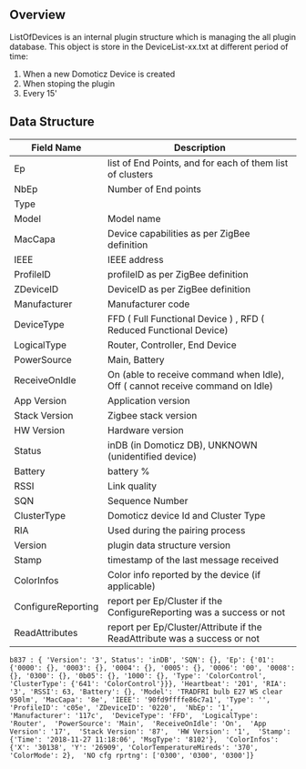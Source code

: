 ## Overview
ListOfDevices is an internal plugin structure which is managing the all plugin database. This object is store in the DeviceList-xx.txt at different period of time:

1. When a new Domoticz Device is created
1. When stoping the plugin
1. Every 15'

## Data Structure

| Field Name | Description |
| ---------- | ----------- |
| Ep | list of End Points, and for each of them list of clusters |
| NbEp | Number of End points |
| Type |
| Model | Model name |
| MacCapa | Device capabilities as per ZigBee definition |
| IEEE | IEEE address |
| ProfileID | profileID as per ZigBee definition |
| ZDeviceID | DeviceID as per ZigBee definition |
| Manufacturer | Manufacturer code |
| DeviceType | FFD ( Full Functional Device ) , RFD ( Reduced Functional Device) |
| LogicalType | Router, Controller, End Device |
| PowerSource | Main, Battery |
| ReceiveOnIdle | On (able to receive command when Idle), Off ( cannot receive command on Idle) |
| App Version | Application version |
| Stack Version | Zigbee stack version |
| HW Version | Hardware version |
| Status | inDB (in Domoticz DB), UNKNOWN (unidentified device) |
| Battery | battery % |
| RSSI | Link quality |
| SQN | Sequence Number |
| ClusterType | Domoticz device Id and Cluster Type |
| RIA | Used during the pairing process |
| Version | plugin data structure version |
| Stamp | timestamp of the last message received |
| ColorInfos | Color info reported by the device (if applicable) |
| ConfigureReporting | report per Ep/Cluster if the ConfigureReporting was a success or not |
| ReadAttributes | report per Ep/Cluster/Attribute if the ReadAttribute was a success or not |


`b837 : {
'Version': '3',
Status': 'inDB',
'SQN': {},
'Ep': {'01': {'0000': {}, '0003': {}, '0004': {}, '0005': {}, '0006': '00', '0008': {}, '0300': {}, '0b05': {}, '1000': {}, 'Type': 'ColorControl', 'ClusterType': {'641': 'ColorControl'}}},
'Heartbeat': '201',
'RIA': '3',
'RSSI': 63,
'Battery': {},
'Model': 'TRADFRI bulb E27 WS clear 950lm',
'MacCapa': '8e',
'IEEE': '90fd9ffffe86c7a1',
'Type': '', 
'ProfileID': 'c05e',
'ZDeviceID': '0220', 
'NbEp': '1', 
'Manufacturer': '117c', 
'DeviceType': 'FFD', 
'LogicalType': 'Router', 
'PowerSource': 'Main', 
'ReceiveOnIdle': 'On', 
'App Version': '17', 
'Stack Version': '87', 
'HW Version': '1', 
'Stamp': {'Time': '2018-11-27 11:18:06', 'MsgType': '8102'}, 
'ColorInfos': {'X': '30138', 'Y': '26909', 'ColorTemperatureMireds': '370', 'ColorMode': 2}, 
'NO cfg rprtng': ['0300', '0300', '0300']}`

